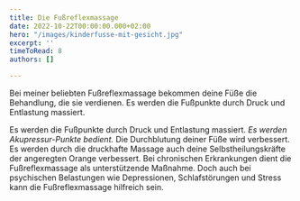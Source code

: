 ```yaml
---
title: Die Fußreflexmassage
date: 2022-10-22T00:00:00.000+02:00
hero: "/images/kinderfusse-mit-gesicht.jpg"
excerpt: ''
timeToRead: 8
authors: []

---
```

Bei meiner beliebten Fußreflexmassage bekommen deine Füße die Behandlung, die sie verdienen. Es werden die Fußpunkte durch Druck und Entlastung massiert.

Es werden die Fußpunkte durch Druck und Entlastung massiert. _Es werden Akupressur-Punkte bedient._ Die Durchblutung deiner Füße wird verbessert. Es werden durch die druckhafte Massage auch deine Selbstheilungskräfte der angeregten Orange verbessert. Bei chronischen Erkrankungen dient die Fußreflexmassage als unterstützende Maßnahme. Doch auch bei psychischen Belastungen wie Depressionen, Schlafstörungen und Stress kann die Fußreflexmassage hilfreich sein. 